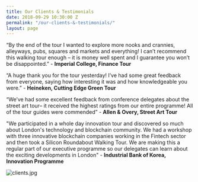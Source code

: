 ```yaml
---
title: Our Clients & Testimonials
date: 2018-09-29 10:30:00 Z
permalink: "/our-clients-&-testimonials/"
layout: page
---
```


“By the end of the tour I wanted to explore more nooks and crannies, alleyways, pubs, squares and markets and everything! I can’t recommend this walking tour enough – it is money well spent and I guarantee you won’t be disappointed.” - **Imperial College, Finance Tour**


“A huge thank you for the tour yesterday! I’ve had some great feedback from everyone, saying how interesting it was and how knowledgeable you were.” - **Heineken, Cutting Edge Green Tour**


“We’ve had some excellent feedback from conference delegates about the street art tour– it received the highest ratings from our entire programme! All of the tour guides were commended” - **Allen & Overy, Street Art Tour**

"We participated in a whole day innovation tour and discovered so much about London's technology and blockchain community. We had a workshop with three innovative blockchain companies working in the Fintech sector and then took a Silicon Roundabout Walking Tour. We are making this a regular part of our executive programme so our delegates can learn about the exciting developments in London" - **Industrial Bank of Korea, Innovation Programme**

![clients.jpg](/uploads/clients.jpg)